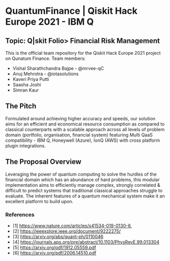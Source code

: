 # QuantumFinance | Qiskit Hack Europe 2021 - IBM Q

## Topic: Q|skit Folio> Financial Risk Management

This is the official team repository for the Qiskit Hack Europe 2021 project on Qunatum Finance. Team members:

- Vishal Sharathchandra Bajpe - @mrvee-qC
- Anuj Mehrotra - @iotasolutions
- Kaveri Priya Putti
- Saasha Joshi
- Simran Kaur

## The Pitch
Formulated around achieving higher accuracy and speeds, our solution aims for an efficient and economical resource consumption as compared to classical counterparts with a scalable approach across all levels of problem domain (portfolio, organisation, financial system) featuring Multi QaaS compatibility - IBM Q, Honeywell (Azure), IonQ (AWS) with cross platform plugin integrations.

## The Proposal Overview
Leveraging the power of quantum computing to solve the hurdles of the financial domain which has an abundance of hard problems, this modular implementation aims to efficiently manage complex, strongly correlated & difficult to predict systems that traditional classical approaches struggle to evaluate. The inherent features of a quantum mechanical system make it an excellent platform to build upon.

### References

- [1] https://www.nature.com/articles/s41534-019-0130-6,
- [2] https://ieeexplore.ieee.org/document/9222275/
- [3] https://arxiv.org/abs/quant-ph/0110046
- [4] https://journals.aps.org/pre/abstract/10.1103/PhysRevE.99.013304
- [5] https://arxiv.org/pdf/1912.05559.pdf
- [6] https://arxiv.org/pdf/2006.14510.pdf
